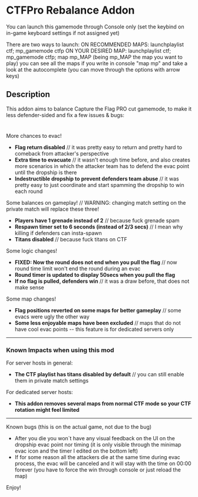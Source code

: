 # CTFPro Rebalance Addon

You can launch this gamemode through Console only (set the keybind on in-game keyboard settings if not assigned yet)

There are two ways to launch:
ON RECOMMENDED MAPS: launchplaylist ctf; mp_gamemode ctfp
ON YOUR DESIRED MAP: launchplaylist ctf; mp_gamemode ctfp; map mp_MAP
(being mp_MAP the map you want to play)
you can see all the maps if you write in console "map mp" and take a look at the autocomplete (you can move through the options with arrow keys)

## Description

This addon aims to balance Capture the Flag PRO cut gamemode, to make it less defender-sided and fix a few issues & bugs:

# 

More chances to evac!
- **Flag return disabled** // it was pretty easy to return and pretty hard to comeback from attacker's perspective
- **Extra time to evacuate** // it wasn't enough time before, and also creates more scenarios in which the attacker team has to defend the evac point until the dropship is there
- **Indestructible dropship to prevent defenders team abuse** // it was pretty easy to just coordinate and start spamming the dropship to win each round

Some balances on gameplay! // WARNING: changing match setting on the private match will replace these three!
- **Players have 1 grenade instead of 2** // because fuck grenade spam
- **Respawn timer set to 6 seconds (instead of 2/3 secs)** // I mean why killing if defenders can insta-spawn
- **Titans disabled** // because fuck titans on CTF

Some logic changes!
- **FIXED: Now the round does not end when you pull the flag** // now round time limit won't end the round during an evac
- **Round timer is updated to display 50secs when you pull the flag**
- **If no flag is pulled, defenders win** // it was a draw before, that does not make sense

Some map changes!
- **Flag positions reverted on some maps for better gameplay** // some evacs were ugly the other way
- **Some less enjoyable maps have been excluded** // maps that do not have cool evac points -- this feature is for dedicated servers only

---

### Known Impacts when using this mod

For server hosts in general:
- **The CTF playlist has titans disabled by default** // you can still enable them in private match settings

For dedicated server hosts:
- **This addon removes several maps from normal CTF mode so your CTF rotation might feel limited**

---

Known bugs (this is on the actual game, not due to the bug)
- After you die you won´t have any visual feedback on the UI on the dropship evac point nor timing (it is only visible through the minimap evac icon and the timer I edited on the bottom left)
- If for some reason all the attackers die at the same time during evac process, the evac will be canceled and it will stay with the time on 00:00 forever (you have to force the win through console or just reload the map)

Enjoy!
